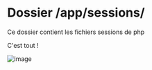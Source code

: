 # Dossier /app/sessions/
Ce dossier contient les fichiers sessions de php

C'est tout !

![image](https://i.imgur.com/Ph4Z6l8.png)
